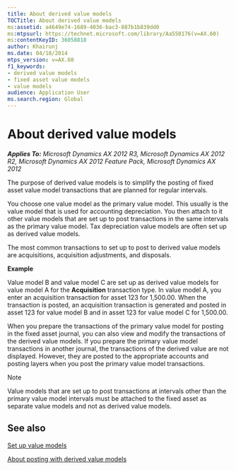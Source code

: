 ```yaml
---
title: About derived value models
TOCTitle: About derived value models
ms:assetid: a4649e74-1689-4036-bac3-887b1b839dd0
ms:mtpsurl: https://technet.microsoft.com/library/Aa550176(v=AX.60)
ms:contentKeyID: 36058818
author: Khairunj
ms.date: 04/18/2014
mtps_version: v=AX.60
f1_keywords:
- derived value models
- fixed asset value models
- value models
audience: Application User
ms.search.region: Global
---
```


# About derived value models 


_**Applies To:** Microsoft Dynamics AX 2012 R3, Microsoft Dynamics AX 2012 R2, Microsoft Dynamics AX 2012 Feature Pack, Microsoft Dynamics AX 2012_

The purpose of derived value models is to simplify the posting of fixed asset value model transactions that are planned for regular intervals.

You choose one value model as the primary value model. This usually is the value model that is used for accounting depreciation. You then attach to it other value models that are set up to post transactions in the same intervals as the primary value model. Tax depreciation value models are often set up as derived value models.

The most common transactions to set up to post to derived value models are acquisitions, acquisition adjustments, and disposals.

**Example**

Value model B and value model C are set up as derived value models for value model A for the **Acquisition** transaction type. In value model A, you enter an acquisition transaction for asset 123 for 1,500.00. When the transaction is posted, an acquisition transaction is generated and posted in asset 123 for value model B and in asset 123 for value model C for 1,500.00.

When you prepare the transactions of the primary value model for posting in the fixed asset journal, you can also view and modify the transactions of the derived value models. If you prepare the primary value model transactions in another journal, the transactions of the derived value are not displayed. However, they are posted to the appropriate accounts and posting layers when you post the primary value model transactions.


> [!NOTE]
> <P>Value models that are set up to post transactions at intervals other than the primary value model intervals must be attached to the fixed asset as separate value models and not as derived value models.</P>



## See also

[Set up value models](set-up-value-models.md)

[About posting with derived value models](about-posting-with-derived-value-models.md)

  



